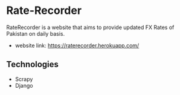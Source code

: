 Rate-Recorder
=============

RateRecorder is a website that aims to provide updated FX Rates of Pakistan on daily basis.

* website link: <https://raterecorder.herokuapp.com/>

Technologies
-------------

- Scrapy
- Django
